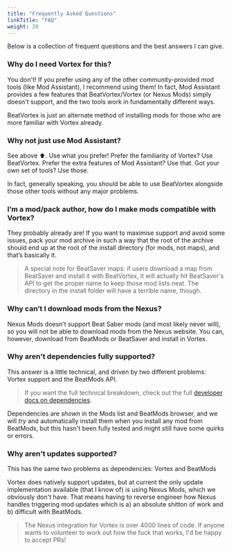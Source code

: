 ```yaml
---
title: "Frequently Asked Questions"
linkTitle: "FAQ"
weight: 20
---
```


Below is a collection of frequent questions and the best answers I can give.

### Why do I need Vortex for this?

You don't! If you prefer using any of the other community-provided mod tools (like Mod Assistant), I recommend using them! In fact, Mod Assistant provides a few features that BeatVortex/Vortex (or Nexus Mods) simply doesn't support, and the two tools work in fundamentally different ways.

BeatVortex is just an alternate method of installing mods for those who are more familiar with Vortex already.

### Why not just use Mod Assistant?

See above ⬆. Use what you prefer! Prefer the familiarity of Vortex? Use BeatVortex. Prefer the extra features of Mod Assistant? Use that. Got your own set of tools? Use those.

In fact, generally speaking, you should be able to use BeatVortex alongside those other tools without any major problems.

### I’m a mod/pack author, how do I make mods compatible with Vortex?

They probably already are! If you want to maximise support and avoid some issues, pack your mod archive in such a way that the root of the archive should end up at the root of the install directory (for mods, not maps), and that’s basically it.

> A special note for BeatSaver maps: if users download a map from BeatSaver and install it with BeatVortex, it will actually hit BeatSaver's API to get the proper name to keep those mod lists neat. The directory in the install folder will have a terrible name, though.

### Why can’t I download mods from the Nexus?

Nexus Mods doesn’t support Beat Saber mods (and most likely never will), so you will not be able to download mods from the Nexus website. You can, however, download from BeatMods or BeatSaver and install in Vortex.

### Why aren't dependencies fully supported?

This answer is a little technical, and driven by two different problems: Vortex support and the BeatMods API.

> If you want the full technical breakdown, check out the full [developer docs on dependencies](/docs/developer/dependencies/).

Dependencies are *shown* in the Mods list and BeatMods browser, and we will *try* and automatically install them when you install any mod from BeatMods, but this hasn't been fully tested and might still have some quirks or errors.

### Why aren't updates supported?

This has the same two problems as dependencies: Vortex and BeatMods

Vortex does natively support updates, but at current the only update implementation available (that I know of) is using Nexus Mods, which we obviously don't have. That means having to reverse engineer how Nexus handles triggering mod updates which is a) an absolute shitton of work and b) difficult with BeatMods.

> The Nexus integration for Vortex is over 4000 lines of code. If anyone wants to volunteer to work out how the fuck that works, I'd be happy to accept PRs!